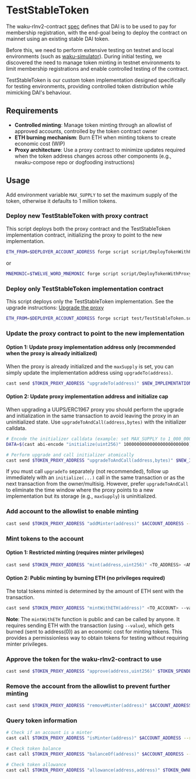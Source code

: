 # TestStableToken

The waku-rlnv2-contract [spec](https://github.com/waku-org/specs/blob/master/standards/core/rln-contract.md) defines
that DAI is to be used to pay for membership registration, with the end-goal being to deploy the contract on mainnet
using an existing stable DAI token.

Before this, we need to perform extensive testing on testnet and local environments (such as
[waku-simulator](https://github.com/waku-org/waku-simulator)). During initial testing, we discovered the need to manage
token minting in testnet environments to limit membership registrations and enable controlled testing of the contract.

TestStableToken is our custom token implementation designed specifically for testing environments, providing controlled
token distribution while mimicking DAI's behaviour.

## Requirements

- **Controlled minting**: Manage token minting through an allowlist of approved accounts, controlled by the token
  contract owner
- **ETH burning mechanism**: Burn ETH when minting tokens to create economic cost (WIP)
- **Proxy architecture**: Use a proxy contract to minimize updates required when the token address changes across other
  components (e.g., nwaku-compose repo or dogfooding instructions)

## Usage

Add environment variable `MAX_SUPPLY` to set the maximum supply of the token, otherwise it defaults to 1 million tokens.

### Deploy new TestStableToken with proxy contract

This script deploys both the proxy contract and the TestStableToken implementation contract, initializing the proxy to
point to the new implementation.

```bash
ETH_FROM=$DEPLOYER_ACCOUNT_ADDRESS forge script script/DeployTokenWithProxy.s.sol:DeployTokenWithProxy --rpc-url $RPC_URL --broadcast --private_key $DEPLOYER_ACCOUNT_PRIVATE_KEY
```

or

```bash
MNEMONIC=$TWELVE_WORD_MNEMONIC forge script script/DeployTokenWithProxy.s.sol:DeployTokenWithProxy --rpc-url $RPC_URL --broadcast
```

### Deploy only TestStableToken implementation contract

This script deploys only the TestStableToken implementation. See the upgrade instructions:
[Upgrade the proxy](#update-the-proxy-contract-to-point-to-the-new-implementation)

```bash
ETH_FROM=$DEPLOYER_ACCOUNT_ADDRESS forge script test/TestStableToken.sol:TestStableTokenFactory --tc TestStableTokenFactory --rpc-url $RPC_URL --private-key $DEPLOYER_ACCOUNT_PRIVATE_KEY --broadcast
```

### Update the proxy contract to point to the new implementation

#### Option 1: Update proxy implementation address only (recommended when the proxy is already initialized)

When the proxy is already initialized and the `maxSupply` is set, you can simply update the implementation address using
`upgradeTo(address)`.

```bash
cast send $TOKEN_PROXY_ADDRESS "upgradeTo(address)" $NEW_IMPLEMENTATION_ADDRESS --rpc-url $RPC_URL --private-key $DEPLOYER_ACCOUNT_PRIVATE_KEY
```

#### Option 2: Update proxy implementation address and initialize cap

When upgrading a UUPS/ERC1967 proxy you should perform the upgrade and initialization in the same transaction to avoid
leaving the proxy in an uninitialized state. Use `upgradeToAndCall(address,bytes)` with the initializer calldata.

```bash
# Encode the initializer calldata (example: set MAX_SUPPLY to 1_000_000 ETH = 1_000_000 * 10**18)
DATA=$(cast abi-encode "initialize(uint256)" 1000000000000000000000000)

# Perform upgrade and call initializer atomically
cast send $TOKEN_PROXY_ADDRESS "upgradeToAndCall(address,bytes)" $NEW_IMPLEMENTATION_ADDRESS $DATA --rpc-url $RPC_URL --private-key $DEPLOYER_ACCOUNT_PRIVATE_KEY
```

If you must call `upgradeTo` separately (not recommended), follow up immediately with an `initialize(...)` call in the
same transaction or as the next transaction from the owner/multisig. However, prefer `upgradeToAndCall` to eliminate the
time window where the proxy points to a new implementation but its storage (e.g., `maxSupply`) is uninitialized.

### Add account to the allowlist to enable minting

```bash
cast send $TOKEN_PROXY_ADDRESS "addMinter(address)" $ACCOUNT_ADDRESS --rpc-url $RPC_URL --private-key $DEPLOYER_ACCOUNT_PRIVATE_KEY
```

### Mint tokens to the account

#### Option 1: Restricted minting (requires minter privileges)

```bash
cast send $TOKEN_PROXY_ADDRESS "mint(address,uint256)" <TO_ADDRESS> <AMOUNT> --rpc-url $RPC_URL --private-key $MINTER_ACCOUNT_PRIVATE_KEY
```

#### Option 2: Public minting by burning ETH (no privileges required)

The total tokens minted is determined by the amount of ETH sent with the transaction.

```bash
cast send $TOKEN_PROXY_ADDRESS "mintWithETH(address)" <TO_ACCOUNT> --value <ETH_AMOUNT> --rpc-url $RPC_URL --private-key $MINTING_ACCOUNT_PRIVATE_KEY --from $MINTING_ACCOUNT_ADDRESS
```

**Note**: The `mintWithETH` function is public and can be called by anyone. It requires sending ETH with the transaction
(using `--value`), which gets burned (sent to address(0)) as an economic cost for minting tokens. This provides a
permissionless way to obtain tokens for testing without requiring minter privileges.

### Approve the token for the waku-rlnv2-contract to use

```bash
cast send $TOKEN_PROXY_ADDRESS "approve(address,uint256)" $TOKEN_SPENDER_ADDRESS <AMOUNT> --rpc-url $RPC_URL --private-key $PRIVATE_KEY
```

### Remove the account from the allowlist to prevent further minting

```bash
cast send $TOKEN_PROXY_ADDRESS "removeMinter(address)" $ACCOUNT_ADDRESS --rpc-url $RPC_URL --private-key $DEPLOYER_ACCOUNT_PRIVATE_KEY
```

### Query token information

```bash
# Check if an account is a minter
cast call $TOKEN_PROXY_ADDRESS "isMinter(address)" $ACCOUNT_ADDRESS --rpc-url $RPC_URL

# Check token balance
cast call $TOKEN_PROXY_ADDRESS "balanceOf(address)" $ACCOUNT_ADDRESS --rpc-url $RPC_URL

# Check token allowance
cast call $TOKEN_PROXY_ADDRESS "allowance(address,address)" $TOKEN_OWNER_ADDRESS $TOKEN_SPENDER_ADDRESS --rpc-url $RPC_URL
```
